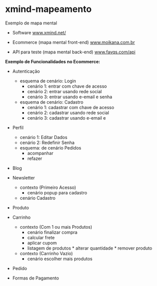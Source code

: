# xmind-mapeamento
Exemplo de mapa mental

- Software
www.xmind.net/

- Ecommerce (mapa mental front-end)
www.moikana.com.br

- API para teste (mapa mental back-end)
www.favqs.com/api

**Exemplo de Funcionalidades no Ecommerce:**
* Autenticação 
    * esquema de cenário: Login
        * cenário 1: entrar com chave de acesso
        * cenário 2: entrar usando rede social
        * cenário 3: entrar usando e-email e senha
    * esquema de cenário: Cadastro
        * cenário 1: cadastrar com chave de acesso
        * cenário 2: cadastrar usando rede social
        * cenário 3: cadastrar usando e-email e 

* Perfil
    * cenário 1: Editar Dados
    * cenário 2: Redefinir Senha
    * esquema: de cenário Pedidos
        * acompanhar
        * refazer

* Blog

* Newsletter 
    * contexto (Primeiro Acesso)
        * cenário popup para cadastro
    * cenário Cadastro

* Produto

* Carrinho
   * contexto (Com 1 ou mais Produtos)
        * cenário finalizar compra
        * calcular frete
        * aplicar cupom
        * listagem de produtos
         * alterar quantidade
         * remover produto
   * contexto (Carrinho Vazio)
        * cenário escolher mais produtos
        
* Pedido
* Formas de Pagamento
